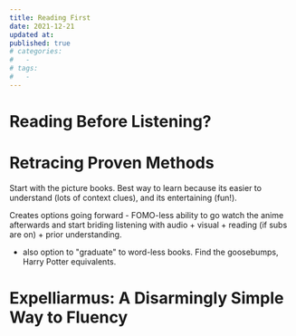 ```yaml
---
title: Reading First
date: 2021-12-21
updated at: 
published: true
# categories:
#   - 
# tags:
#   - 
---
```


# Reading Before Listening?


# Retracing Proven Methods

Start with the picture books. Best way to learn because its easier to understand (lots of context clues), and its entertaining (fun!).

Creates options going forward - FOMO-less ability to go watch the anime afterwards and start briding listening with audio + visual + reading (if subs are on) + prior understanding. 
 - also option to "graduate" to word-less books. Find the goosebumps, Harry Potter equivalents. 

# Expelliarmus: A Disarmingly Simple Way to Fluency